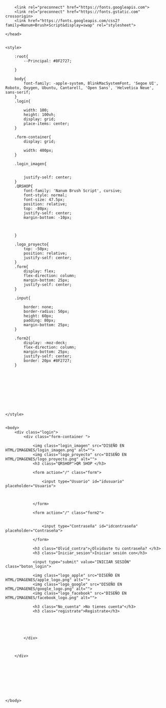 <!DOCTYPE html>
<html lang="en">
    <head>
        <meta charset="UTF-8">
        <meta http-equiv="X-UA-Compatible" content="ID=edge">
        <meta name="viewport" content="width-device-width, initial-scale=1.0">
        <title>Login</title>

        <link rel="preconnect" href="https://fonts.googleapis.com">
        <link rel="preconnect" href="https://fonts.gstatic.com" crossorigin>
        <link href="https://fonts.googleapis.com/css2?family=Nanum+Brush+Script&display=swap" rel="stylesheet">

    </head>


    <style>

        :root{
            --Principal: #8F2727;
            
        }
        
        body{
            font-family: -apple-system, BlinkMacSystemFont, 'Segoe UI', Roboto, Oxygen, Ubuntu, Cantarell, 'Open Sans', 'Helvetica Neue', sans-serif;
        }
        .login{
           
            width: 100;
            height: 100vh;
            display: grid;
            place-items: center;
        }

        .form-container{
            display: grid;
            
            width: 400px;
        }

        .login_imagen{
            
            
            justify-self: center;
        }
        .QRSHOP{
            font-family: 'Nanum Brush Script', cursive;
            font-style: normal;
            font-size: 47.5px;
            position: relative;
            top: -80px;
            justify-self: center;
            margin-bottom: -10px;
            
            

        }

        .logo_proyecto{
            top: -50px;
            position: relative;
            justify-self: center;
        }
        .form{
            display: flex;
            flex-direction: column;
            margin-bottom: 25px;
            justify-self: center;
        }

        .input{
            
            border: none;
            border-radius: 50px;
            height: 60px;
            padding: 80px;
            margin-bottom: 25px;
        }

        .form2{
            display: -moz-deck;
            flex-direction: column;
            margin-bottom: 25px;
            justify-self: center;
            border: 20px #8F2727;
        }
       




        




    </style>


    <body>
        <div class="login">
            <div class="form-container ">

                <img class="login_imagen" src="DISEÑO EN HTML/IMAGENES/login_imagen.png" alt="">
                <img class="logo_proyecto" src="DISEÑO EN HTML/IMAGENES/logo_proyecto.png" alt="">
                <h3 class="QRSHOP">QR SHOP </h3>

                <form action="/" class="form">
                    
                    <input type="Usuario" id="idusuario" placeholder="Usuario"> 
                    
                   
                    
                </form>

                <form action="/" class="form2">
                    
                    
                    <input type="Contraseña" id="idcontraseña" placeholder="Contraseña"> 
                    
                </form>

                <h3 class="Olvid_contra">¿Olvidaste tu contraseña? </h3>
                <h3 class="Iniciar_sesion">Iniciar sesión con</h3>

                <input type="submit" value="INICIAR SESIÓN" class="boton_login">

                <img class="logo_apple" src="DISEÑO EN HTML/IMAGENES/apple_logo.png" alt="">
                <img class="logo_google" src="DISEÑO EN HTML/IMAGENES/google_logo.png" alt="">
                <img class="logo_facebook" src="DISEÑO EN HTML/IMAGENES/facebook_logo.png" alt="">

                <h3 class="No_cuenta" >No tienes cuenta"</h3>
                <h3 class="registrate">Registrate</h3>

                

                

            </div>
             
            

        </div>
        
        
        
       

       



    </body>


</html>

